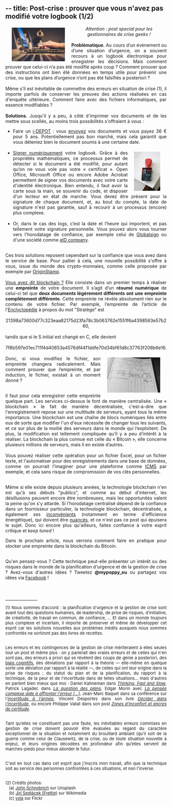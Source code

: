 --
title: Post-crise : prouver que vous n'avez pas modifié votre logbook (1/2)
--
<div style='font-weight:normal;text-align:justify'>
	<img style="width:33%; float:left;margin:5px 20px" src='../images/photo-1516321165247-4aa89a48be28.jpg'>
	<center><i>Attention : post special pour les gestionnaires de crise geeks !</i></center><br>
	<b>Problématique</b>. Au cours d’un évènement ou d’une situation d’urgence, on a souvent recours à un logbook électronique pour enregistrer les décisions. Mais comment prouver que celui-ci n’a pas été modifié après coup ? Comment prouver que des instructions ont bien été données en temps utile pour prévenir une crise, ou que les plans d’urgence n’ont pas été falsifiés a posteriori ?
	 <br><br>
	Même s’il est inévitable de commettre des erreurs en situation de crise (1), il importe parfois de conserver les preuves des actions réalisées en cas d'enquête ultérieure. Comment faire avec des fichiers informatiques, par essence modifiables ?
	<br><br>
	<b>Solutions</b>. Jusqu'il y a peu, à côté d'imprimer vos documents et de les mettre sous scellés, au moins trois possibilités s'offraient à vous :
		<ul>
			<li>Faire un <a href='https://www.boip.int/fr/entrepreneurs/idees/publier-un-idepot'>i-DEPOT</a> : vous <a href='https://www.boip.int/fr/entrepreneurs/idees/publier-un-idepot'>envoyez</a> vos documents et vous payez 36 € pour 5 ans. Potentiellement pas bon marché, mais cela garantit que vous déteniez bien le document soumis à une certaine date.</li><br><img style="width:17%; float:right;margin:5px 20px" src='../images/Czech_office_timestamp.jpg'>
			<li><a href="https://support.office.com/fr-fr/article/ajouter-ou-supprimer-une-signature-num%C3%A9rique-dans-les-fichiers-office-70d26dc9-be10-46f1-8efa-719c8b3f1a2d">Signer numériquement</a> votre logbook. Grâce à des propriétés mathématiques, ce processus permet de détecter si le document a été modifié, pour autant qu’on ne vous vole pas votre « certificat ». Open Office, Microsoft Office ou encore Adobe Acrobat permettent de signer vos documents avec votre carte d'identité électronique. Bien entendu, il faut avoir la carte sous la main, se souvenir du code, et disposer d'un lecteur en état de marche. Vous devez être présent pour la signature de chaque document, et, au bout du compte, la date de signature n'est pas garantie, sauf à recourir à un processus (encore) plus complexe.</li><br>
			<li>Or, dans le cas des logs, c’est la date et l’heure qui importent, et pas tellement votre signature personnelle. Vous pouvez alors vous tourner vers l'horodatage de confiance, par exemple celui de <a href="https://www.globalsign.fr/fr/horodatage/">Globalsign</a> ou d'une société comme <a href="https://www.eidcompany.be/fr/eidsign.php">eID company</a>.</li><br>
		</ul>
	Ces trois solutions reposent cependant sur la confiance que vous avez dans le service de base. Pour pallier à cela, une nouvelle possibilité s'offre à vous, issue du monde des crypto-monnaies, comme celle proposée par exemple par <a href="https://originstamp.org">OriginStamp</a>.<br><br>
	<a href="https://www.youtube.com/watch?v=SSo_EIwHSd4">Vous avez dit blockchain ?</a> Elle consiste dans un premier temps à réaliser une <b>empreinte</b> de votre document. Il s’agit d’un <b>résumé numérique</b> de celui-ci tel que <b>deux documents légèrement différents ont une empreinte complètement différente</b>. Cette empreinte ne révèle absolument rien sur le contenu de votre fichier. Par exemple, l’empreinte de l’article de l'<a href="https://fr.wikisource.org/wiki/L%E2%80%99Encyclop%C3%A9die/1re_%C3%A9dition/STRATEGE" target="_blank">Enclyclopédie</a> à propos du mot "Stratège" est<br><br><center>21398a73600d77c323eaa82175d23fa78c3b063762e1551f6a4398563e57b260,</center><br>tandis que si le S initial est changé en C, elle devient <br><br><center>7f8b597e01ec711f4d40653a4576df44f1ddfe70d34bf61d8c37763f208b6e16.</center><br>

<img style="width:33%; float:right;margin:5px 20px" src='../images/logbook.jpg'>
Donc, si vous modifiez le fichier, son empreinte changera radicalement. Mais comment prouver que l’empreinte, et par induction, le fichier, existait à un moment donné ?<br><br>

Il faut pour cela enregistrer cette empreinte quelque part. Les services ci-dessus le font de manière centralisée. Une « blockchain » le fait de manière décentralisée, c'est-à-dire que l'enregistrement repose sur une multitude de serveurs, ayant tous la même importance. Une blockchain est une chaîne de blocs numériques liés entre eux de sorte que modifier l'un d'eux nécessite de changer tous les suivants, et ce sur plus de la moitié des serveurs dans le monde qui l’exploitent. De plus, la modification est tellement compliquée qu’il y a peu d’intérêt à la réaliser. La blockchain la plus connue est celle du « Bitcoin », elle concerne plusieurs millions de serveurs, mais il en existe d’autres.<br><br>
Vous pouvez réaliser cette opération pour un fichier Excel, pour un fichier texte, et l'automatiser pour des enregistrements dans une base de données, comme on pourrait l'imaginer pour une plateforme comme <a href='http://icmsystem.be/french/index.html'>ICMS</a> par exemple, et cela sans risque de compromission de vos clés personnelles.<br><br>

Même si elle existe depuis plusieurs années, la technologie blockchain n'en est qu'à ses débuts "publics", et comme au début d'internet, les désillusions peuvent encore être nombreuses, mais les opportunités valent la peine qu'on s'y attarde. Si l'horodatage centralisé dépend de la confiance dans un fournisseur particulier, la technologie blockchain, décentralisée, a également ses <a href="https://www.kaspersky.fr/blog/bitcoin-blockchain-issues/9388/">inconvénients</a> (notamment en terme d'efficience énergétique), qui doivent être <a href="https://www.kaspersky.com/blog/good-good-blockchain/19575">nuancés</a>, et ce n'est pas ce post qui épuisera le sujet. Donc ici encore plus qu'ailleurs, faites confiance à votre esprit critique et <i>keep tuned</i> !

Dans le prochain article, nous verrons comment faire en pratique pour stocker une empreinte dans la blockchain du Bitcoin.<br><br>

Qu'en pensez-vous ? Cette technique peut-elle présenter un intérêt ou des risques dans le monde de la planification d'urgence et de la gestion de crise ? Avez-vous d'autres idées ? Tweetez <b>@mypoppy_eu</b> ou partagez vos idées via <a href='https://facebook.com/mypoppyeu'>Facebook</a> !

<br>
<br>
<hr style="max-width: 100px; margin-left:0;">
<div style="font-size:small">
(1) Nous sommes d’accord : la planification d'urgence et la gestion de crise sont avant tout des questions humaines, de leadership, de prise de risques, d’initiative, de créativité, de travail en commun, de confiance, ... Et dans un monde toujours plus complexe et incertain, il importe de préserver et même de développer cet esprit car les solutions nouvelles aux problèmes inédits auxquels nous sommes confrontés ne sortiront pas des livres de recettes.<br><br>

Les erreurs et les contingences de la gestion de crise mériteraient à elles seules tout un post et même plus : on y parlerait des vraies erreurs et de celles qui n'en sont pas, des erreurs a priori qui se révèlent des coups de génie a posteriori, des <a href='https://fr.wikipedia.org/wiki/Biais_cognitif'>biais cognitifs</a>, des déviations par rapport à la théorie — elle-même en quelque sorte une déviation par rapport à la réalité —, de celles qui ont leur origine dans la prise de risques ; du statut du plan et de la planification, du rapport à la technique, de la peur et de l'incertitude dans de telles situations... mais d'autres en parlent bien mieux que moi :  Daniel Kahneman dans <a href='https://en.wikipedia.org/wiki/Thinking,_Fast_and_Slow'><i>Thinking, Fast and Slow</i></a>, Patrick Lagadec dans <a href="https://hal.archives-ouvertes.fr/hal-00422147/document"><i>La question des plans</i></a>, Edgar Morin avec <a href="https://www.lesechos.fr/27/05/2014/LesEchos/21696-159-ECH_edgar-morin-----la-pensee-complexe-aide-a-affronter-l-erreur--l-illusion--l-incertitude-et-le-risque--.htm/"><i>La pensée complexe aide à affronter l'erreur [...]</i></a>, Jean-Marc Baquet dans sa conférence sur l'<a href="https://www.youtube.com/watch?v=Ewsk5fr0xe8"><i>incertitude à l'armée</i></a>, Vincent Desportes dans son livre <a href="https://www.persee.fr/doc/polit_0032-342x_2005_num_70_1_1099_t1_0199_0000_4"><i>Décider dans l'incertitude</i></a>, ou encore Philippe Vallat dans son post <a href='http://www.comitans.ch/fr/component/content/article/39-blog-philippe-vallat/leadership-dans-l-incertitude/145-la-peur'><i>Zones d’inconfort et ancres de certitude</i></a>.<br><br>

Tant qu’elles ne constituent pas une faute, les inévitables erreurs commises en gestion de crise doivent pouvoir être évaluées au regard du caractère exceptionnel de la situation et notamment du brouillard ambiant (qu'il soit de la guerre comme celui de Clausewitz, de la crise, ou de toute situation nouvelle à enjeu), et leurs origines décodées en profondeur afin qu’elles servent de marches-pieds pour mieux aborder le futur.<br><br>

C'est en tout cas dans cet esprit que j'inscris mon travail, afin que la technique soit au service des personnes confrontées à ces situations, et non l'inverse.
<br>
</div>
<div style="font-size:small" id="erreurs_crise">
<br>(2) Crédits photos:<br>
&nbsp;&nbsp;&nbsp;(a) <a href="https://unsplash.com/photos/yFbyvpEGHFQ">John Schnobrich</a> sur Unsplash<br>
&nbsp;&nbsp;&nbsp;(b) <a href="https://commons.wikimedia.org/wiki/File:Czech_office_timestamp.jpg">Jirí Sedlácek (Frettie)</a> sur Wikimedia<br>
&nbsp;&nbsp;&nbsp;(c) <a href="https://www.flickr.com/photos/vxla/5779530912">vxla</a> sur Flickr
</div>
	 </div>
